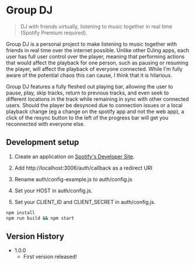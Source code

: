 # Group DJ
> DJ with friends virtually, listening to music together in real time (Spotify Premium required).

Group DJ is a personal project to make listening to music together with friends in real time over the internet possible. Unlike other DJing apps, each user has full user control over the player, meaning that performing actions that would affect the playback for one person, such as pausing or resuming the player, will affect the playback of everyone connected. While I'm fully aware of the potential chaos this can cause, I think that it is hilarious.

Group DJ features a fully fleshed out playing bar, allowing the user to pause, play, skip tracks, return to previous tracks, and even seek to different locations in the track while remaining in sync with other connected users. Should the player be desynced due to connection issues or a local playback change (eg a change on the spotify app and not the web app), a click of the resync button to the left of the progress bar will get you reconnected with everyone else. 

## Development setup

1. Create an application on [Spotify's Developer Site](https://developer.spotify.com/my-applications/).

2. Add http://localhost:3006/auth/callback as a redirect URI

3. Rename auth/config-example.js to auth/config.js

4. Set your HOST in auth/config.js.

5. Set your CLIENT_ID and CLIENT_SECRET in auth/config.js.

```sh
npm install
npm run build && npm start
```

## Version History

* 1.0.0
    * First version released!
